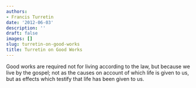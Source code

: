 ```yaml
---
authors:
- Francis Turretin
date: '2012-06-03'
description: ''
draft: false
images: []
slug: turretin-on-good-works
title: Turretin on Good Works
---
```


Good works are required not for living according to the law, but because we live by the gospel; not as the causes on account of which life is given to us, but as effects which testify that life has been given to us.